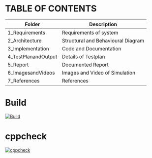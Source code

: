 # TABLE OF CONTENTS

| Folder | Description |
| ------ | ----------- |
| 1_Requirements | Requirements of system |
| 2_Architecture | Structural and Behavioural Diagram |
| 3_Implementation | Code and Documentation |
| 4_TestPlanandOutput | Details of Testplan |
| 5_Report | Documented Report |
| 6_ImagesandVideos | Images and Video of Simulation |
| 7_References | References |

# Build
[![Build](https://github.com/sameerganvir/M2-EmbSys/actions/workflows/Build.yml/badge.svg)](https://github.com/sameerganvir/M2-EmbSys/actions/workflows/Build.yml)

# cppcheck 
[![cppcheck](https://github.com/sameerganvir/M2-EmbSys/actions/workflows/cppcheck.yml/badge.svg)](https://github.com/sameerganvir/M2-EmbSys/actions/workflows/cppcheck.yml)

